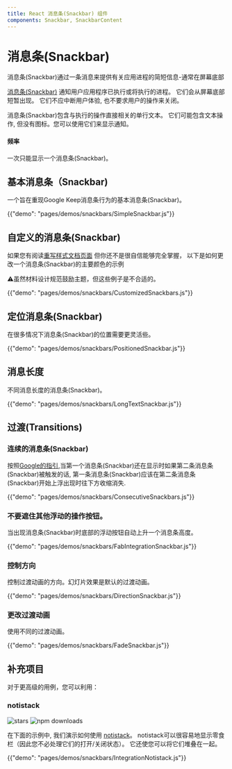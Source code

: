 ```yaml
---
title: React 消息条(Snackbar) 组件
components: Snackbar, SnackbarContent
---
```

# 消息条(Snackbar)

<p class="description">消息条(Snackbar)通过一条消息来提供有关应用进程的简短信息-通常在屏幕底部</p>

[消息条(Snackbar)](https://material.io/design/components/snackbars.html) 通知用户应用程序已执行或将执行的进程。 它们会从屏幕底部短暂出现。 它们不应中断用户体验, 也不要求用户的操作来关闭。

消息条(Snackbar)包含与执行的操作直接相关的单行文本。 它们可能包含文本操作, 但没有图标。您可以使用它们来显示通知。

#### 频率

一次只能显示一个消息条(Snackbar)。

## 基本消息条（Snackbar)

一个旨在重现Google Keep消息条行为的基本消息条(Snackbar)。

{{"demo": "pages/demos/snackbars/SimpleSnackbar.js"}}

## 自定义的消息条(Snackbar)

如果您有阅读[重写样式文档页面](/customization/overrides/) 但你还不是很自信能够完全掌握， 以下是如何更改一个消息条(Snackbar)的主要颜色的示例

⚠️虽然材料设计规范鼓励主题，但这些例子是不合适的。

{{"demo": "pages/demos/snackbars/CustomizedSnackbars.js"}}

## 定位消息条(Snackbar)

在很多情况下消息条(Snackbar)的位置需要更灵活些。

{{"demo": "pages/demos/snackbars/PositionedSnackbar.js"}}

## 消息长度

不同消息长度的消息条(Snackbar)。

{{"demo": "pages/demos/snackbars/LongTextSnackbar.js"}}

## 过渡(Transitions)

### 连续的消息条(Snackbar)

按照[Google的指引](https://material.io/design/components/snackbars.html#snackbars-toasts-usage),当第一个消息条(Snackbar)还在显示时如果第二条消息条(Snackbar)被触发的话, 第一条消息条(Snackbar)应该在第二条消息条(Snackbar)开始上浮出现时往下方收缩消失.

{{"demo": "pages/demos/snackbars/ConsecutiveSnackbars.js"}}

### 不要遮住其他浮动的操作按钮。

当出现消息条(Snackbar)时底部的浮动按钮自动上升一个消息条高度。

{{"demo": "pages/demos/snackbars/FabIntegrationSnackbar.js"}}

### 控制方向

控制过渡动画的方向。幻灯片效果是默认的过渡动画。

{{"demo": "pages/demos/snackbars/DirectionSnackbar.js"}}

### 更改过渡动画

使用不同的过渡动画。

{{"demo": "pages/demos/snackbars/FadeSnackbar.js"}}

## 补充项目

对于更高级的用例，您可以利用：

### notistack

![stars](https://img.shields.io/github/stars/iamhosseindhv/notistack.svg?style=social&label=Stars) ![npm downloads](https://img.shields.io/npm/dm/notistack.svg)

在下面的示例中, 我们演示如何使用 [notistack](https://github.com/iamhosseindhv/notistack)。 notistack可以很容易地显示零食栏（因此您不必处理它们的打开/关闭状态）。 它还使您可以将它们堆叠在一起。

{{"demo": "pages/demos/snackbars/IntegrationNotistack.js"}}